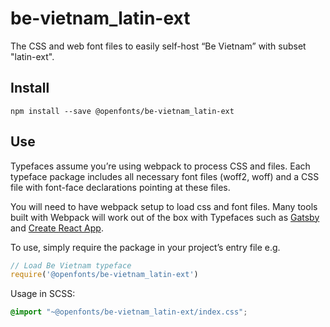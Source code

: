 
# be-vietnam_latin-ext

The CSS and web font files to easily self-host “Be Vietnam” with subset "latin-ext".

## Install

`npm install --save @openfonts/be-vietnam_latin-ext`

## Use

Typefaces assume you’re using webpack to process CSS and files. Each typeface
package includes all necessary font files (woff2, woff) and a CSS file with
font-face declarations pointing at these files.

You will need to have webpack setup to load css and font files. Many tools built
with Webpack will work out of the box with Typefaces such as [Gatsby](https://github.com/gatsbyjs/gatsby)
and [Create React App](https://github.com/facebookincubator/create-react-app).

To use, simply require the package in your project’s entry file e.g.

```javascript
// Load Be Vietnam typeface
require('@openfonts/be-vietnam_latin-ext')
```

Usage in SCSS:
```scss
@import "~@openfonts/be-vietnam_latin-ext/index.css";
```
